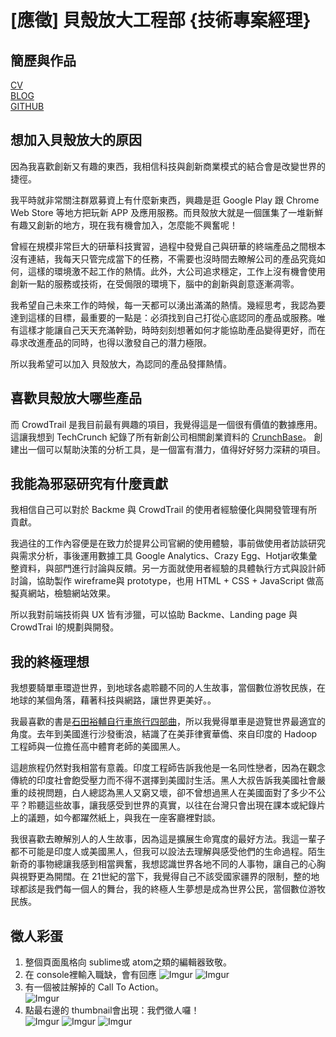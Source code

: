 # [應徵] 貝殼放大工程部 {技術專案經理}

## 簡歷與作品
[CV](http://bit.ly/CV_CHEN-YU-HSIN)  
[BLOG](http://bit.ly/BLOG_CHEN-YU-HSIN)  
[GITHUB](http://bit.ly/GitHub_CHEN-YU-HSIN)
## 想加入貝殼放大的原因
因為我喜歡創新又有趣的東西，我相信科技與創新商業模式的結合會是改變世界的捷徑。

我平時就非常關注群眾募資上有什麼新東西，興趣是逛 Google Play 跟 Chrome Web Store 等地方把玩新 APP 及應用服務。而貝殼放大就是一個匯集了一堆新鮮有趣又創新的地方，現在我有機會加入，怎麼能不興奮呢！

曾經在規模非常巨大的研華科技實習，過程中發覺自己與研華的終端產品之間根本沒有連結，我每天只管完成當下的任務，不需要也沒時間去瞭解公司的產品究竟如何，這樣的環境激不起工作的熱情。此外，大公司追求穩定，工作上沒有機會使用創新一點的服務或技術，在受侷限的環境下，腦中的創新與創意逐漸凋零。

我希望自己未來工作的時候，每一天都可以湧出滿滿的熱情。幾經思考，我認為要達到這樣的目標，最重要的一點是：必須找到自己打從心底認同的產品或服務。唯有這樣才能讓自己天天充滿幹勁，時時刻刻想著如何才能協助產品變得更好，而在尋求改進產品的同時，也得以激發自己的潛力極限。

所以我希望可以加入 貝殼放大，為認同的產品發揮熱情。

## 喜歡貝殼放大哪些產品
而 CrowdTrail 是我目前最有興趣的項目，我覺得這是一個很有價值的數據應用。這讓我想到 TechCrunch 紀錄了所有新創公司相關創業資料的 [CrunchBase](https://www.crunchbase.com/#/home/index)。
創建出一個可以幫助決策的分析工具，是一個富有潛力，值得好好努力深耕的項目。

## 我能為邪惡研究有什麼貢獻
我相信自己可以對於 Backme 與 CrowdTrail 的使用者經驗優化與開發管理有所貢獻。

我過往的工作內容便是在致力於提昇公司官網的使用體驗，事前做使用者訪談研究與需求分析，事後運用數據工具 Google Analytics、Crazy Egg、Hotjar收集彙整資料，與部門進行討論與反饋。另一方面就使用者經驗的具體執行方式與設計師討論，協助製作 wireframe與 prototype，也用 HTML + CSS + JavaScript 做高擬真網站，檢驗網站效果。

所以我對前端技術與 UX 皆有涉獵，可以協助 Backme、Landing page 與 CrowdTrai l的規劃與開發。
## 我的終極理想
我想要騎單車環遊世界，到地球各處聆聽不同的人生故事，當個數位游牧民族，在地球的某個角落，藉著科技與網路，讓世界更美好。。

我最喜歡的書是[石田裕輔自行車旅行四部曲](http://www.books.com.tw/products/0010668576)，所以我覺得單車是遊覽世界最適宜的角度。去年到美國進行沙發衝浪，結識了在美菲律賓華僑、來自印度的 Hadoop 工程師與一位擔任高中體育老師的美國黑人。

這趟旅程仍然對我相當有意義。印度工程師告訴我他是一名同性戀者，因為在觀念傳統的印度社會飽受壓力而不得不選擇到美國討生活。黑人大叔告訴我美國社會嚴重的歧視問題，白人總認為黑人又窮又壞，卻不曾想過黑人在美國面對了多少不公平？聆聽這些故事，讓我感受到世界的真實，以往在台灣只會出現在課本或紀錄片上的議題，如今都躍然紙上，與我在一座客廳裡對談。

我很喜歡去瞭解別人的人生故事，因為這是擴展生命寬度的最好方法。我這一輩子都不可能是印度人或美國黑人，但我可以設法去理解與感受他們的生命過程。陌生新奇的事物總讓我感到相當興奮，我想認識世界各地不同的人事物，讓自己的心胸與視野更為開闊。在 21世紀的當下，我覺得自己不該受國家疆界的限制，整的地球都該是我們每一個人的舞台，我的終極人生夢想是成為世界公民，當個數位游牧民族。



## 徵人彩蛋
1. 整個頁面風格向 sublime或 atom之類的編輯器致敬。
2. 在 console裡輸入職缺，會有回應
   ![Imgur](http://imgur.com/eciD4CT.png)
   ![Imgur](http://imgur.com/pXu84QR.png)
3. 有一個被註解掉的 Call To Action。  
   ![Imgur](http://i.imgur.com/6abTEQ7.png)
4. 點最右邊的 thumbnail會出現：我們徵人囉！  
   ![Imgur](http://i.imgur.com/0too8wQ.png)
   ![Imgur](http://i.imgur.com/A3F2t1L.png)
   ![Imgur](http://i.imgur.com/4TYx7hx.png)